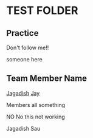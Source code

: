 # TEST FOLDER

## Practice 

Don't follow me!!

someone here


## Team Member Name

[Jagadish](https://img.shields.io/github/commit-activity/m/jay-neo/Du3k9ahja/master)
[Jay](https://img.shields.io/github/commit-activity/m/jay-neo/Du3k9ahja/jay1)


Members all something


NO No this not working

Jagadish Sau
